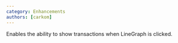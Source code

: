 ```yaml
---
category: Enhancements
authors: [carkom]
---
```


Enables the ability to show transactions when LineGraph is clicked.
